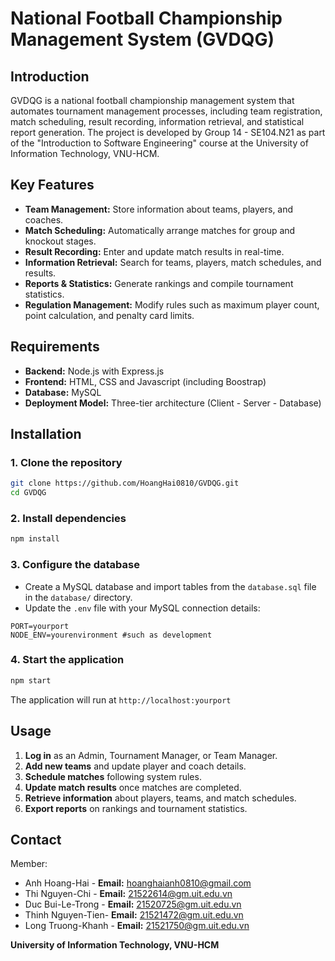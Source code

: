 # National Football Championship Management System (GVDQG)

## Introduction

GVDQG is a national football championship management system that automates tournament management processes, including team registration, match scheduling, result recording, information retrieval, and statistical report generation. The project is developed by Group 14 - SE104.N21 as part of the "Introduction to Software Engineering" course at the University of Information Technology, VNU-HCM.

## Key Features
- **Team Management:** Store information about teams, players, and coaches.
- **Match Scheduling:** Automatically arrange matches for group and knockout stages.
- **Result Recording:** Enter and update match results in real-time.
- **Information Retrieval:** Search for teams, players, match schedules, and results.
- **Reports & Statistics:** Generate rankings and compile tournament statistics.
- **Regulation Management:** Modify rules such as maximum player count, point calculation, and penalty card limits.

## Requirements
- **Backend:** Node.js with Express.js
- **Frontend:** HTML, CSS and Javascript (including Boostrap)
- **Database:** MySQL
- **Deployment Model:** Three-tier architecture (Client - Server - Database)

## Installation

### 1. Clone the repository

```bash
git clone https://github.com/HoangHai0810/GVDQG.git
cd GVDQG
```

### 2. Install dependencies

```bash
npm install
```

### 3. Configure the database

- Create a MySQL database and import tables from the `database.sql` file in the `database/` directory.
- Update the `.env` file with your MySQL connection details:

```env
PORT=yourport
NODE_ENV=yourenvironment #such as development
```

### 4. Start the application

```bash
npm start
```

The application will run at `http://localhost:yourport`

## Usage

1. **Log in** as an Admin, Tournament Manager, or Team Manager.
2. **Add new teams** and update player and coach details.
3. **Schedule matches** following system rules.
4. **Update match results** once matches are completed.
5. **Retrieve information** about players, teams, and match schedules.
6. **Export reports** on rankings and tournament statistics.

## Contact
Member: 
- Anh Hoang-Hai - **Email:** hoanghaianh0810@gmail.com
- Thi Nguyen-Chi - **Email:** 21522614@gm.uit.edu.vn
- Duc Bui-Le-Trong - **Email:** 21520725@gm.uit.edu.vn
- Thinh Nguyen-Tien- **Email:** 21521472@gm.uit.edu.vn
- Long Truong-Khanh - **Email:** 21521750@gm.uit.edu.vn

**University of Information Technology, VNU-HCM**

